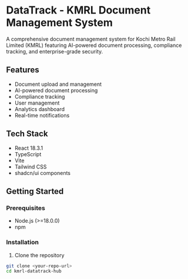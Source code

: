 # DataTrack - KMRL Document Management System

A comprehensive document management system for Kochi Metro Rail Limited (KMRL) featuring AI-powered document processing, compliance tracking, and enterprise-grade security.

## Features

- Document upload and management
- AI-powered document processing
- Compliance tracking
- User management
- Analytics dashboard
- Real-time notifications

## Tech Stack

- React 18.3.1
- TypeScript
- Vite
- Tailwind CSS
- shadcn/ui components

## Getting Started

### Prerequisites

- Node.js (>=18.0.0)
- npm

### Installation

1. Clone the repository
```bash
git clone <your-repo-url>
cd kmrl-datatrack-hub
```
